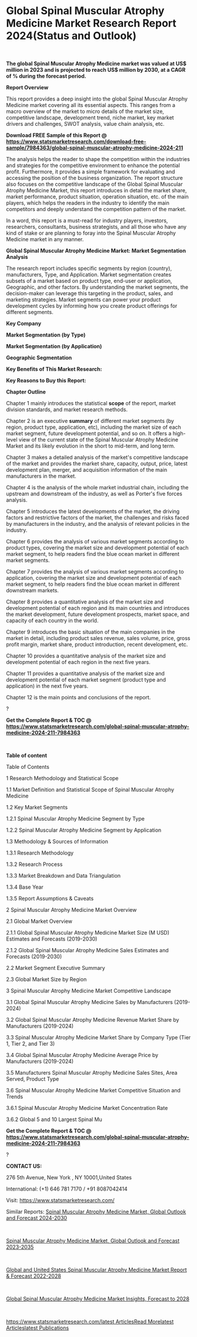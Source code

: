 <h1>Global Spinal Muscular Atrophy Medicine Market Research Report 2024(Status and Outlook)</h1><br/><p><strong>The global Spinal Muscular Atrophy Medicine market was valued at US$ million in 2023 and is projected to reach US$ million by 2030, at a <strong>CAGR</strong> of % during the forecast period.</strong></p>
 
 
 
 <p><strong>Report Overview</strong></p>
 
 
 
 <p>This report provides a deep insight into the global Spinal Muscular Atrophy Medicine market covering all its essential aspects. This ranges from a macro overview of the market to micro details of the market size, competitive landscape, development trend, niche market, key market drivers and challenges, SWOT analysis, value chain analysis, etc.</p>
 
 
 
 <p><strong>Download FREE Sample of this Report @ <a href="https://www.statsmarketresearch.com/download-free-sample/7984363/global-spinal-muscular-atrophy-medicine-2024-211">https://www.statsmarketresearch.com/download-free-sample/7984363/global-spinal-muscular-atrophy-medicine-2024-211</a></strong></p>
 
 
 
 <p>The analysis helps the reader to shape the competition within the industries and strategies for the competitive environment to enhance the potential profit. Furthermore, it provides a simple framework for evaluating and accessing the position of the business organization. The report structure also focuses on the competitive landscape of the Global Spinal Muscular Atrophy Medicine Market, this report introduces in detail the market share, market performance, product situation, operation situation, etc. of the main players, which helps the readers in the industry to identify the main competitors and deeply understand the competition pattern of the market.</p>
 
 
 
 <p>In a word, this report is a must-read for industry players, investors, researchers, consultants, business strategists, and all those who have any kind of stake or are planning to foray into the Spinal Muscular Atrophy Medicine market in any manner.</p>
 
 
 
 <p><strong>Global Spinal Muscular Atrophy Medicine Market: Market Segmentation Analysis</strong></p>
 
 
 
 <p>The research report includes specific segments by region (country), manufacturers, Type, and Application. Market segmentation creates subsets of a market based on product type, end-user or application, Geographic, and other factors. By understanding the market segments, the decision-maker can leverage this targeting in the product, sales, and marketing strategies. Market segments can power your product development cycles by informing how you create product offerings for different segments.</p>
 
 
 
 <p><strong>Key Company</strong></p>
 
 
 
 <p><strong>Market Segmentation (by Type)</strong></p>
 
 
 
 <p><strong>Market Segmentation (<strong>by Application</strong>)</strong></p>
 
 
 
 <p><strong>Geographic Segmentation</strong></p>
 
 
 
 <p><strong>Key Benefits of This Market Research:</strong></p>
 
 
 
 <p><strong>Key <strong>Reasons to Buy</strong> this Report:</strong></p>
 
 
 
 <p><strong>Chapter Outline</strong></p>
 
 
 
 <p>Chapter 1 mainly introduces the statistical <strong>scope</strong> of the report, market division standards, and market research methods.</p>
 
 
 
 <p>Chapter 2 is an executive <strong>summary</strong> of different market segments (by region, product type, application, etc), including the market size of each market segment, future development potential, and so on. It offers a high-level view of the current state of the Spinal Muscular Atrophy Medicine Market and its likely evolution in the short to mid-term, and long term.</p>
 
 
 
 <p>Chapter 3 makes a detailed analysis of the market&#39;s competitive landscape of the market and provides the market share, capacity, output, price, latest development plan, merger, and acquisition information of the main manufacturers in the market.</p>
 
 
 
 <p>Chapter 4 is the analysis of the whole market industrial chain, including the upstream and downstream of the industry, as well as Porter&#39;s five forces analysis.</p>
 
 
 
 <p>Chapter 5 introduces the latest developments of the market, the driving factors and restrictive factors of the market, the challenges and risks faced by manufacturers in the industry, and the analysis of relevant policies in the industry.</p>
 
 
 
 <p>Chapter 6 provides the analysis of various market segments according to product types, covering the market size and development potential of each market segment, to help readers find the blue ocean market in different market segments.</p>
 
 
 
 <p>Chapter 7 provides the analysis of various market segments according to application, covering the market size and development potential of each market segment, to help readers find the blue ocean market in different downstream markets.</p>
 
 
 
 <p>Chapter 8 provides a quantitative analysis of the market size and development potential of each region and its main countries and introduces the market development, future development prospects, market space, and capacity of each country in the world.</p>
 
 
 
 <p>Chapter 9 introduces the basic situation of the main companies in the market in detail, including product sales revenue, sales volume, price, gross profit margin, market share, product introduction, recent development, etc.</p>
 
 
 
 <p>Chapter 10 provides a quantitative analysis of the market size and development potential of each region in the next five years.</p>
 
 
 
 <p>Chapter 11 provides a quantitative analysis of the market size and development potential of each market segment (product type and application) in the next five years.</p>
 
 
 
 <p>Chapter 12 is the main points and conclusions of the report.</p>
 
 
 
 <p>? </p>
 
 
 
 <div><b>Get the Complete Report & TOC @ <a href="https://www.statsmarketresearch.com/global-spinal-muscular-atrophy-medicine-2024-211-7984363">https://www.statsmarketresearch.com/global-spinal-muscular-atrophy-medicine-2024-211-7984363</a></b></div>
 
 
 
 <p><br />
 
 <b>Table of content</b></p>
 
 
 
 <p>Table of Contents<br />
 
 1 Research Methodology and Statistical Scope<br />
 
 1.1 Market Definition and Statistical Scope of Spinal Muscular Atrophy Medicine<br />
 
 1.2 Key Market Segments<br />
 
 1.2.1 Spinal Muscular Atrophy Medicine Segment by Type<br />
 
 1.2.2 Spinal Muscular Atrophy Medicine Segment by Application<br />
 
 1.3 Methodology & Sources of Information<br />
 
 1.3.1 Research Methodology<br />
 
 1.3.2 Research Process<br />
 
 1.3.3 Market Breakdown and Data Triangulation<br />
 
 1.3.4 Base Year<br />
 
 1.3.5 Report Assumptions & Caveats<br />
 
 2 Spinal Muscular Atrophy Medicine Market Overview<br />
 
 2.1 Global Market Overview<br />
 
 2.1.1 Global Spinal Muscular Atrophy Medicine Market Size (M USD) Estimates and Forecasts (2019-2030)<br />
 
 2.1.2 Global Spinal Muscular Atrophy Medicine Sales Estimates and Forecasts (2019-2030)<br />
 
 2.2 Market Segment Executive Summary<br />
 
 2.3 Global Market Size by Region<br />
 
 3 Spinal Muscular Atrophy Medicine Market Competitive Landscape<br />
 
 3.1 Global Spinal Muscular Atrophy Medicine Sales by Manufacturers (2019-2024)<br />
 
 3.2 Global Spinal Muscular Atrophy Medicine Revenue Market Share by Manufacturers (2019-2024)<br />
 
 3.3 Spinal Muscular Atrophy Medicine Market Share by Company Type (Tier 1, Tier 2, and Tier 3)<br />
 
 3.4 Global Spinal Muscular Atrophy Medicine Average Price by Manufacturers (2019-2024)<br />
 
 3.5 Manufacturers Spinal Muscular Atrophy Medicine Sales Sites, Area Served, Product Type<br />
 
 3.6 Spinal Muscular Atrophy Medicine Market Competitive Situation and Trends<br />
 
 3.6.1 Spinal Muscular Atrophy Medicine Market Concentration Rate<br />
 
 3.6.2 Global 5 and 10 Largest Spinal Mu</p>
 
 
 
 <div><b>Get the Complete Report & TOC @ <a href="https://www.statsmarketresearch.com/global-spinal-muscular-atrophy-medicine-2024-211-7984363">https://www.statsmarketresearch.com/global-spinal-muscular-atrophy-medicine-2024-211-7984363</a></b></div>
 
 
 
 <p>? </p>
 
 
 
 <p><b>CONTACT US:</b><br />
 
 276 5th Avenue, New York , NY 10001,United States<br />
 
 International: (+1) 646 781 7170 / +91 8087042414<br />
 
 Visit: <a href="https://www.statsmarketresearch.com/">https://www.statsmarketresearch.com/</a><br />
 
 Similar Reports: <a href="https://www.statsmarketresearch.com/global-spinal-muscular-atrophy-medicine-2024-211-7984363">Spinal Muscular Atrophy Medicine Market, Global Outlook and Forecast 2024-2030</a><br />
 
 <br />
 
 <a href="https://www.statsmarketresearch.com/global-spinal-muscular-atrophy-medicine-2024-211-7984363">Spinal Muscular Atrophy Medicine Market, Global Outlook and Forecast 2023-2035</a><br />
 
 <br />
 
 <a href="https://www.statsmarketresearch.com/global-spinal-muscular-atrophy-medicine-2024-211-7984363">Global and United States Spinal Muscular Atrophy Medicine Market Report & Forecast 2022-2028</a><br />
 
 <br />
 
 <a href="https://www.statsmarketresearch.com/global-spinal-muscular-atrophy-medicine-2024-211-7984363">Global Spinal Muscular Atrophy Medicine Market Insights, Forecast to 2028</a><br />
 
 <br />
 
 <a href="https://gyeongbokgung.com">https://www.statsmarketresearch.com/</a><a href="https://hallyeomaritime.com">latest Articles</a><a href="https://jingwansa.com">Read More</a><a href="https://nguoiviet.jp/">latest Articles</a><a href="https://www.intelmarketresearch.com/">latest Publications</a></p>